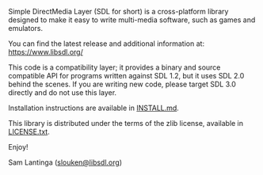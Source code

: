 
Simple DirectMedia Layer (SDL for short) is a cross-platform library
designed to make it easy to write multi-media software, such as games
and emulators.

You can find the latest release and additional information at:
https://www.libsdl.org/

This code is a compatibility layer; it provides a binary and source
compatible API for programs written against SDL 1.2, but it uses SDL 2.0
behind the scenes. If you are writing new code, please target SDL 3.0
directly and do not use this layer.

Installation instructions are available in [INSTALL.md](INSTALL.md).

This library is distributed under the terms of the zlib license,
available in [LICENSE.txt](LICENSE.txt).

Enjoy!

Sam Lantinga (slouken@libsdl.org)
